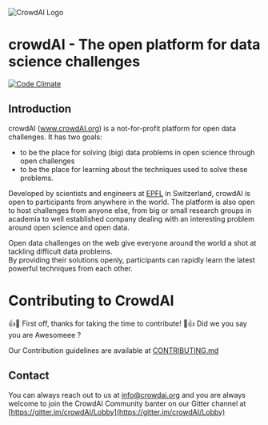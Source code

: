 ![CrowdAI Logo](https://www.crowdai.org/assets/crowdai_logo_smile-e85e52e02f89493e355c1459d0409de859c0a239f7b177fd73731dca9cbf61fb.svg)

# crowdAI - The open platform for data science challenges

[![Code Climate](https://codeclimate.com/github/crowdAI/crowdai/badges/gpa.svg)](https://codeclimate.com/github/crowdAI/crowdai)

## Introduction
crowdAI (www.crowdAI.org) is a not-for-profit platform for open data challenges.
It has two goals:
* to be the place for solving (big) data problems in open science through open challenges
* to be the place for learning about the techniques used to solve these problems.

Developed by scientists and engineers at [EPFL](https://en.wikipedia.org/wiki/%C3%89cole_Polytechnique_F%C3%A9d%C3%A9rale_de_Lausanne) in Switzerland, crowdAI is open to participants from anywhere in the world. The platform is also open to host challenges from anyone else, from big or small research groups in academia to well established company dealing with an interesting problem around open science and open data.   

Open data challenges on the web give everyone around the world a shot at tackling difficult data problems.   
By providing their solutions openly, participants can rapidly learn the latest powerful techniques from each other.   

# Contributing to CrowdAI

:+1::tada: First off, thanks for taking the time to contribute! :tada::+1:
Did we you say you are Awesomeee ?

Our Contribution guidelines are available at [CONTRIBUTING.md](CONTRIBUTING.md)

## Contact
You can always reach out to us at [info@crowdai.org](mailto:info@crowdai.org)
and you are always welcome to join the CrowdAI Community banter on our Gitter channel at [https://gitter.im/crowdAI/Lobby](https://gitter.im/crowdAI/Lobby)
